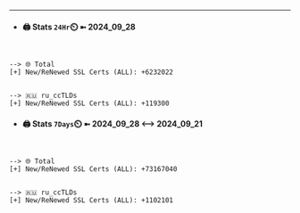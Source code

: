 

---
- #### 🖨️ **Stats** `24Hr`⏲️ ➼ 2024_09_28
```console


--> 🌐 Total
[+] New/ReNewed SSL Certs (ALL): +6232022


--> 🇷🇺 ru_ccTLDs
[+] New/ReNewed SSL Certs (ALL): +119300

```

- #### 🖨️ **Stats** `7Days`⏲️ ➼ 2024_09_28 <--> 2024_09_21
```console


--> 🌐 Total
[+] New/ReNewed SSL Certs (ALL): +73167040


--> 🇷🇺 ru_ccTLDs
[+] New/ReNewed SSL Certs (ALL): +1102101

```

